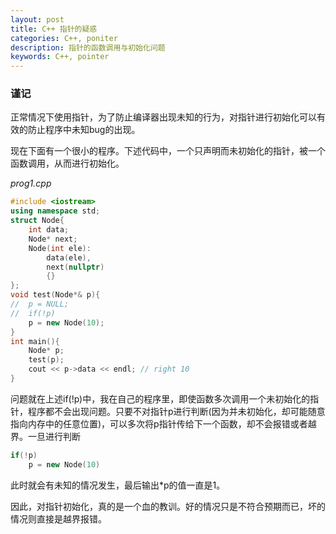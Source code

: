 ```yaml
---
layout: post
title: C++ 指针的疑惑
categories: C++, poniter
description: 指针的函数调用与初始化问题
keywords: C++, pointer
---
```


### 谨记

正常情况下使用指针，为了防止编译器出现未知的行为，对指针进行初始化可以有效的防止程序中未知bug的出现。

现在下面有一个很小的程序。下述代码中，一个只声明而未初始化的指针，被一个函数调用，从而进行初始化。

*prog1.cpp*

```C++
#include <iostream>
using namespace std;
struct Node{
	int data;
	Node* next;
	Node(int ele):
		data(ele),
		next(nullptr)
		{}
};
void test(Node*& p){
//	p = NULL;
//	if(!p)
	p = new Node(10);
}
int main(){
	Node* p;
	test(p);
	cout << p->data << endl; // right 10
}
```

问题就在上述if(!p)中，我在自己的程序里，即使函数多次调用一个未初始化的指针，程序都不会出现问题。只要不对指针p进行判断(因为并未初始化，却可能随意指向内存中的任意位置)，可以多次将p指针传给下一个函数，却不会报错或者越界。一旦进行判断

```c++
if(!p)
    p = new Node(10)
```

此时就会有未知的情况发生，最后输出*p的值一直是1。

因此，对指针初始化，真的是一个血的教训。好的情况只是不符合预期而已，坏的情况则直接是越界报错。

